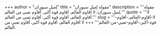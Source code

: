 +++
author = "إميل سيوران"
title = "مقولة إميل سيوران"
description = '''مقولة إميل سيوران: لا أقاوم العالم، أقاوم قوة أكبر، أقاوم تعبي من العالم.'''
quote = '''لا أقاوم العالم، أقاوم قوة أكبر، أقاوم تعبي من العالم.'''
slug = '''لا-أقاوم-العالم،-أقاوم-قوة-أكبر،-أقاوم-تعبي-من-العالم'''
+++
لا أقاوم العالم، أقاوم قوة أكبر، أقاوم تعبي من العالم.
